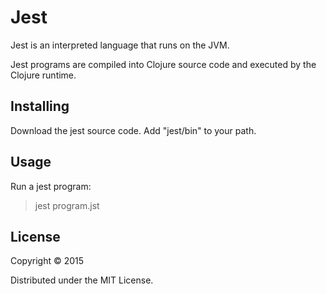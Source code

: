 # Jest

Jest is an interpreted language that runs on the JVM.

Jest programs are compiled into Clojure source code and executed by the Clojure runtime.

## Installing

Download the jest source code.
Add "jest/bin" to your path.

## Usage

Run a jest program:
>jest program.jst

## License

Copyright © 2015

Distributed under the MIT License.
